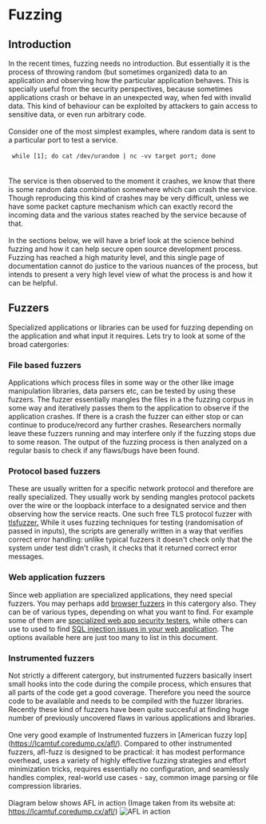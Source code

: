 # Fuzzing

## Introduction
In the recent times, fuzzing needs no introduction. But essentially it is the process of throwing random (but sometimes organized) data to an application and observing how the particular application behaves. This is specially useful from the security perspectives, because sometimes applications crash or behave in an unexpected way, when fed with invalid data. This kind of behaviour can be exploited by attackers to gain access to sensitive data, or even run arbitrary code.\
\
Consider one of the most simplest examples, where random data is sent to a particular port to test a service.\
\
<code>
while [1]; do cat /dev/urandom | nc -vv target port; done
</code>
\
\
The service is then observed to the moment it crashes, we know that there is some random data combination somewhere which can crash the service. Though reproducing this kind of crashes may be very difficult, unless we have some packet capture mechanism which can exactly record the incoming data and the various states reached by the service because of that.\
\
In the sections below, we will have a brief look at the science behind fuzzing and how it can help secure open source development process. Fuzzing has reached a high maturity level, and this single page of documentation cannot do justice to the various nuances of the process, but intends to present a very high level view of what the process is and how it can be helpful.

## Fuzzers
Specialized applications or libraries can be used for fuzzing depending on the application and what input it requires. Lets try to look at some of the broad catergories:

### File based fuzzers
Applications which process files in some way or the other like image manipulation libraries, data parsers etc, can be tested by using these fuzzers. The fuzzer essentially mangles the files in a the fuzzing corpus in some way and iteratively passes them to the application to observe if the application crashes. If there is a crash the fuzzer can either stop or can continue to produce/record any further crashes. Researchers normally leave these fuzzers running and may interfere only if the fuzzing stops due to some reason. The output of the fuzzing process is then analyzed on a regular basis to check if any flaws/bugs have been found.

### Protocol based fuzzers
These are usually written for a specific network protocol and therefore are really specialized. They usually work by sending mangles protocol packets over the wire or the loopback interface to a designated service and then observing how the service reacts. One such free TLS protocol fuzzer with [tlsfuzzer.](https://github.com/tlsfuzzer/tlsfuzzer)  While it uses fuzzing techniques for testing (randomisation of passed in inputs), the scripts are generally written in a way that verifies correct error handling: unlike typical fuzzers it doesn't check only that the system under test didn't crash, it checks that it returned correct error messages.

### Web application fuzzers
Since web appliation are specialized applications, they need special fuzzers. You may perhaps add [browser fuzzers](https://security.googleblog.com/2019/07/chrome-fuzzer-program-update-and-how-to.html)  in this catergory also. They can be of various types, depending on what you want to find. For example some of them are [specialized web app security testers](https://portswigger.net/burp/communitydownload), while others can use to used to find [SQL injection issues in your web application](https://sqlmap.org/). The options available here are just too many to list in this document.

### Instrumented fuzzers
Not strictly a different catergory, but instrumented fuzzers basically insert small hooks into the code during the compile process, which ensures that all parts of the code get a good coverage. Therefore you need the source code to be available and needs to be compiled with the fuzzer libraries. Recently these kind of fuzzers have been quite succesful at finding huge number of previously uncovered flaws in various applications and libraries.\
\
One very good example of Instrumented fuzzers in [American fuzzy lop] (https://lcamtuf.coredump.cx/afl/). Compared to other instrumented fuzzers, afl-fuzz is designed to be practical: it has modest performance overhead, uses a variety of highly effective fuzzing strategies and effort minimization tricks, requires essentially no configuration, and seamlessly handles complex, real-world use cases - say, common image parsing or file compression libraries.\
\
Diagram below shows AFL in action (Image taken from its website at: https://lcamtuf.coredump.cx/afl/)
![AFL in action](../images/afl-screen.png)

